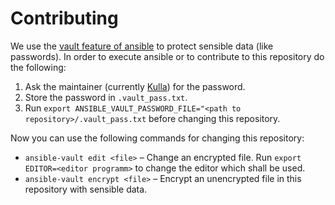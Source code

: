 # Contributing

We use the [vault feature of ansible](https://docs.ansible.com/ansible/latest/user_guide/vault.html) to protect sensible data (like passwords). In order to execute ansible or to contribute to this repository do the following:

1. Ask the maintainer (currently [Kulla](https://github.com/kulla)) for the password.
2. Store the password in `.vault_pass.txt`.
3. Run `export ANSIBLE_VAULT_PASSWORD_FILE="<path to repository>/.vault_pass.txt` before changing this repository.

Now you can use the following commands for changing this repository:

* `ansible-vault edit <file>` – Change an encrypted file. Run `export EDITOR=<editor programm>` to change the editor which shall be used.
* `ansible-vault encrypt <file>` – Encrypt an unencrypted file in this repository with sensible data.
